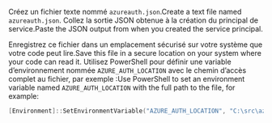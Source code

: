 <span data-ttu-id="72825-101">Créez un fichier texte nommé `azureauth.json`.</span><span class="sxs-lookup"><span data-stu-id="72825-101">Create a text file named `azureauth.json`.</span></span> <span data-ttu-id="72825-102">Collez la sortie JSON obtenue à la création du principal de service.</span><span class="sxs-lookup"><span data-stu-id="72825-102">Paste the JSON output from when you created the service principal.</span></span>

<span data-ttu-id="72825-103">Enregistrez ce fichier dans un emplacement sécurisé sur votre système que votre code peut lire.</span><span class="sxs-lookup"><span data-stu-id="72825-103">Save this file in a secure location on your system where your code can read it.</span></span> <span data-ttu-id="72825-104">Utilisez PowerShell pour définir une variable d’environnement nommée `AZURE_AUTH_LOCATION` avec le chemin d’accès complet au fichier, par exemple :</span><span class="sxs-lookup"><span data-stu-id="72825-104">Use PowerShell to set an environment variable named `AZURE_AUTH_LOCATION` with the full path to the file, for example:</span></span>

```powershell
[Environment]::SetEnvironmentVariable("AZURE_AUTH_LOCATION", "C:\src\azureauth.json", "User")
```
